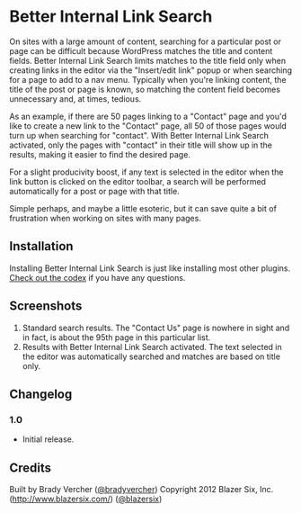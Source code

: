 # Better Internal Link Search #

On sites with a large amount of content, searching for a particular post or page can be difficult because WordPress matches the title and content fields. Better Internal Link Search limits matches to the title field only when creating links in the editor via the "Insert/edit link" popup or when searching for a page to add to a nav menu. Typically when you're linking content, the title of the post or page is known, so matching the content field becomes unnecessary and, at times, tedious.

As an example, if there are 50 pages linking to a "Contact" page and you'd like to create a new link to the "Contact" page, all 50 of those pages would turn up when searching for "contact". With Better Internal Link Search activated, only the pages with "contact" in their title will show up in the results, making it easier to find the desired page.

For a slight producivity boost, if any text is selected in the editor when the link button is clicked on the editor toolbar, a search will be performed automatically for a post or page with that title.

Simple perhaps, and maybe a little esoteric, but it can save quite a bit of frustration when working on sites with many pages.

## Installation ##

Installing Better Internal Link Search is just like installing most other plugins. [Check out the codex](http://codex.wordpress.org/Managing_Plugins#Installing_Plugins) if you have any questions.

## Screenshots ##

1. Standard search results. The "Contact Us" page is nowhere in sight and in fact, is about the 95th page in this particular list.
2. Results with Better Internal Link Search activated. The text selected in the editor was automatically searched and matches are based on title only.

## Changelog ##

### 1.0 ###
* Initial release.

## Credits ##

Built by Brady Vercher ([@bradyvercher](http://twitter.com/bradyvercher))
Copyright 2012  Blazer Six, Inc.(http://www.blazersix.com/) ([@blazersix](http://twitter.com/BlazerSix))